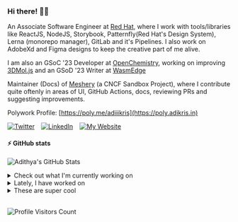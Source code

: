 ### Hi there! 👋🏻
  
An Associate Software Engineer at [Red Hat](https://www.redhat.com), where I work with tools/libraries like ReactJS, NodeJS, Storybook, Patternfly(Red Hat's Design System), Lerna (monorepo manager), GitLab and it's Pipelines. I also work on AdobeXd and Figma designs to keep the creative part of me alive.

I am also an GSoC '23 Developer at [OpenChemistry](https://openchemistry.org), working on improving [3DMol.js](https://github.com/3dmol/3Dmol.js) and an GSoD '23 Writer at [WasmEdge](https://github.com/WasmEdge)

Maintainer (Docs) of [Meshery](https://github.com/meshery) (a CNCF Sandbox Project), where I contribute quite oftenly in areas of UI, GitHub Actions, docs, reviewing PRs and suggesting improvements.

Polywork Profile: [https://poly.me/adiiikris](https://poly.adikris.in)

[![Twitter](https://img.shields.io/badge/-@adii_kris-%231DA1F2?style=for-the-badge&logo=twitter&logoColor=ffffff)](https:/twitter.adikris.in) &ensp;
[![LinkedIn](https://img.shields.io/badge/-Adithya%20Krishna-%230A67C3?style=for-the-badge&logo=linkedin&logoColor=ffffff)](https://linkedin.adikris.in/) &ensp;
[![My Website](https://img.shields.io/badge/-My%20Website-%230A67C3?style=for-the-badge)](https://adikris.in/)

#### ⚡️ GitHub stats

![Adithya's GitHub Stats](https://github-readme-stats.vercel.app/api?username=adithyaakrishna&show_icons=true&hide_border=true&title_color=fff&icon_color=79ff97&text_color=9f9f9f&bg_color=151515)


<details>
  <summary>Check out what I'm currently working on</summary>
  
  - [facebook/docusaurus](https://github.com/facebook/docusaurus) - Easy to maintain open source documentation websites. (2 days ago)
  - [WasmEdge/docs](https://github.com/WasmEdge/docs) -  (2 days ago)
  - [meshery/meshery](https://github.com/meshery/meshery) - Meshery, the cloud native manager (2 days ago)
  - [adithyaakrishna/my-talks](https://github.com/adithyaakrishna/my-talks) -  (1 week ago)
  - [calcom/cal.com](https://github.com/calcom/cal.com) - Scheduling infrastructure for absolutely everyone. (1 week ago)
</details>

<details>
  <summary>Lately, I have worked on</summary>
  
  - [docs: fix prism theme broken link in code blocks docs](https://github.com/facebook/docusaurus/pull/9044) on [facebook/docusaurus](https://github.com/facebook/docusaurus) (3 days ago)
  - [[Feat] - Increase Code Coverage](https://github.com/3dmol/3Dmol.js/pull/683) on [3dmol/3Dmol.js](https://github.com/3dmol/3Dmol.js) (4 days ago)
  - [[Feat] - Fix Puppeteer Warning](https://github.com/3dmol/glcheck/pull/1) on [3dmol/glcheck](https://github.com/3dmol/glcheck) (6 days ago)
  - [Dummy change to verify PR Title validation](https://github.com/calcom/cal.com/pull/9194) on [calcom/cal.com](https://github.com/calcom/cal.com) (1 week ago)
  - [feat: Auto check PR titles if they follow conventional commits spec](https://github.com/calcom/cal.com/pull/9109) on [calcom/cal.com](https://github.com/calcom/cal.com) (2 weeks ago)
</details>

<details>
  <summary>These are super cool</summary>
  
  - [NextJSTemplates/startup-nextjs](https://github.com/NextJSTemplates/startup-nextjs) - Startup is free Next.js template for startups and SaaS businesses comes with all the essential pages, components, and sections you need to launch a complete business website. (3 days ago)
  - [Eventual-Inc/Daft](https://github.com/Eventual-Inc/Daft) - The Python DataFrame for Complex Data (3 days ago)
  - [robusta-dev/kubernetes-chatgpt-bot](https://github.com/robusta-dev/kubernetes-chatgpt-bot) - A ChatGPT bot for Kubernetes issues. (4 days ago)
  - [lizrice/ebpf-beginners](https://github.com/lizrice/ebpf-beginners) - The beginner&#39;s guide to eBPF (5 days ago)
  - [GoogleChrome/lighthouse](https://github.com/GoogleChrome/lighthouse) - Automated auditing, performance metrics, and best practices for the web. (6 days ago)
</details>

<br> 

![Profile Visitors Count](https://profile-counter.glitch.me/adithyaakrishna/count.svg)
